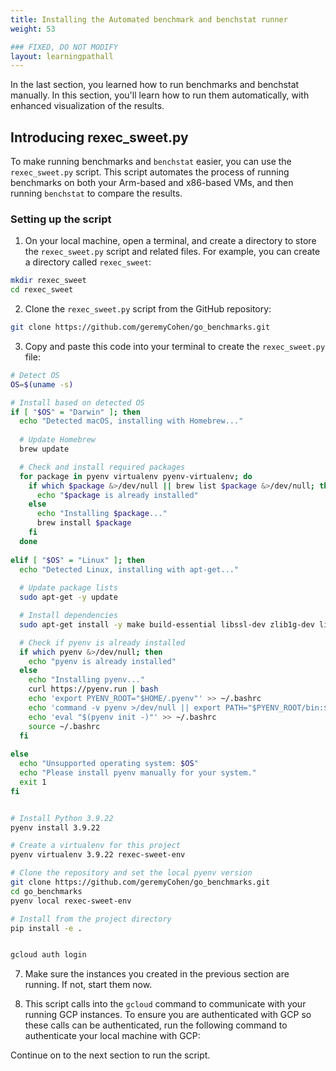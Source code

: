 ```yaml
---
title: Installing the Automated benchmark and benchstat runner
weight: 53

### FIXED, DO NOT MODIFY
layout: learningpathall
---
```


In the last section, you learned how to run benchmarks and benchstat manually.  In this section, you'll learn how to run them automatically, with enhanced visualization of the results.


## Introducing rexec_sweet.py

To make running benchmarks and `benchstat` easier, you can use the `rexec_sweet.py` script.  This script automates the process of running benchmarks on both your Arm-based and x86-based VMs, and then running `benchstat` to compare the results.

### Setting up the script

1. On your local machine, open a terminal, and create a directory to store the `rexec_sweet.py` script and related files. For example, you can create a directory called `rexec_sweet`:

```bash
mkdir rexec_sweet
cd rexec_sweet
```
   
2. Clone the `rexec_sweet.py` script from the GitHub repository:

```bash
git clone https://github.com/geremyCohen/go_benchmarks.git  
```

3. Copy and paste this code into your terminal to create the `rexec_sweet.py` file:

```bash
# Detect OS
OS=$(uname -s)

# Install based on detected OS
if [ "$OS" = "Darwin" ]; then
  echo "Detected macOS, installing with Homebrew..."
  
  # Update Homebrew
  brew update

  # Check and install required packages
  for package in pyenv virtualenv pyenv-virtualenv; do
    if which $package &>/dev/null || brew list $package &>/dev/null; then
      echo "$package is already installed"
    else
      echo "Installing $package..."
      brew install $package
    fi
  done
  
elif [ "$OS" = "Linux" ]; then
  echo "Detected Linux, installing with apt-get..."
  
  # Update package lists
  sudo apt-get -y update

  # Install dependencies
  sudo apt-get install -y make build-essential libssl-dev zlib1g-dev libbz2-dev libreadline-dev libsqlite3-dev wget curl llvm libncurses5-dev libncursesw5-dev xz-utils tk-dev libffi-dev liblzma-dev git

  # Check if pyenv is already installed
  if which pyenv &>/dev/null; then
    echo "pyenv is already installed"
  else
    echo "Installing pyenv..."
    curl https://pyenv.run | bash
    echo 'export PYENV_ROOT="$HOME/.pyenv"' >> ~/.bashrc
    echo 'command -v pyenv >/dev/null || export PATH="$PYENV_ROOT/bin:$PATH"' >> ~/.bashrc
    echo 'eval "$(pyenv init -)"' >> ~/.bashrc
    source ~/.bashrc
  fi
  
else
  echo "Unsupported operating system: $OS"
  echo "Please install pyenv manually for your system."
  exit 1
fi


# Install Python 3.9.22
pyenv install 3.9.22

# Create a virtualenv for this project
pyenv virtualenv 3.9.22 rexec-sweet-env

# Clone the repository and set the local pyenv version
git clone https://github.com/geremyCohen/go_benchmarks.git
cd go_benchmarks
pyenv local rexec-sweet-env

# Install from the project directory
pip install -e .


gcloud auth login
```

7. Make sure the instances you created in the previous section are running.  If not, start them now.

7. This script calls into the `gcloud` command to communicate with your running GCP instances.  To ensure you are authenticated with GCP so these calls can be authenticated, run the following command to authenticate your local machine with GCP:

Continue on to the next section to run the script.